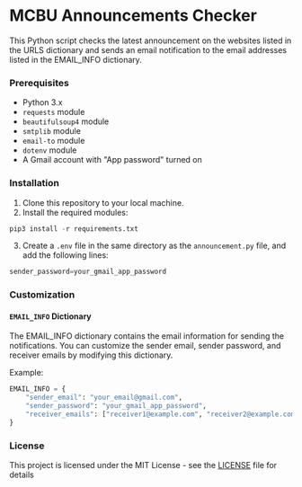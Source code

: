 # MCBU Announcements Checker
This Python script checks the latest announcement on the websites listed in the URLS dictionary and sends an email notification to the email addresses listed in the EMAIL_INFO dictionary.

### Prerequisites
- Python 3.x
- `requests` module
- `beautifulsoup4` module
- `smtplib` module
- `email-to` module
- `dotenv` module
- A Gmail account with "App password" turned on

### Installation
1. Clone this repository to your local machine.
2. Install the required modules:
  ```python
  pip3 install -r requirements.txt
  ````
3. Create a `.env` file in the same directory as the `announcement.py` file, and add the following lines:
  ```python
  sender_password=your_gmail_app_password
  ```

### Customization

#### `EMAIL_INFO` Dictionary
The EMAIL_INFO dictionary contains the email information for sending the notifications. You can customize the sender email, sender password, and receiver emails by modifying this dictionary.

Example:
```python
EMAIL_INFO = {
    "sender_email": "your_email@gmail.com",
    "sender_password": "your_gmail_app_password",
    "receiver_emails": ["receiver1@example.com", "receiver2@example.com"]
}

```

### License

This project is licensed under the MIT License - see the [LICENSE](LICENSE) file for details
  
